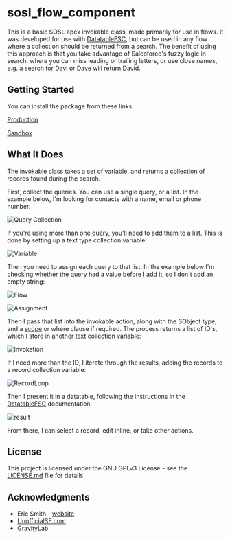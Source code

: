 # sosl_flow_component

This is a basic SOSL apex invokable class, made primarily for use in flows. It was developed for use with [DatatableFSC](https://unofficialsf.com/datatable/), but can be used in any flow where a collection should be returned from a search. The benefit of using this approach is that you take advantage of Salesforce's fuzzy logic in search, where you can miss leading or trailing letters, or use close names, e.g. a search for Davi or Dave will return David.

## Getting Started

You can install the package from these links:

[Production](https://login.salesforce.com/packaging/installPackage.apexp?p0=04t2w000004kaeW)

[Sandbox](https://test.salesforce.com/packaging/installPackage.apexp?p0=04t2w000004kaeW)

## What It Does

The invokable class takes a set of variable, and returns a collection of records found during the search.

First, collect the queries. You can use a single query, or a list. In the example below, I'm looking for contacts with a name, email or phone number.

![Query Collection](https://i.imgur.com/Fvfsk8w.png)

If you're using more than one query, you'll need to add them to a list. This is done by setting up a text type collection variable:

![Variable](https://i.imgur.com/3eQgBwh.png)

Then you need to assign each query to that list. In the example below I'm checking whether the query had a value before I add it, so I don't add an empty string:

![Flow](https://i.imgur.com/Gcq6lwQ.png)

![Assignment](https://i.imgur.com/27jn1q1.png)

Then I pass that list into the invokable action, along with the SObject type, and a [scope](https://developer.salesforce.com/docs/atlas.en-us.soql_sosl.meta/soql_sosl/sforce_api_calls_sosl_in.htm#topic-title) or where clause if required. The process returns a list of ID's, which I store in another text collection variable:

![Invokation](https://i.imgur.com/5pED7Rz.png)

If I need more than the ID, I iterate through the results, adding the records to a record collection variable:

![RecordLoop](https://i.imgur.com/mKDYrTl.png)

Then I present it in a datatable, following the instructions in the [DatatableFSC](https://unofficialsf.com/datatable/) documentation.

![result](https://i.imgur.com/xVpTWfP.png)

From there, I can select a record, edit inline, or take other actions.



## License

This project is licensed under the GNU GPLv3 License - see the [LICENSE.md](LICENSE.md) file for details

## Acknowledgments

* Eric Smith - [website](https://ericsplayground.wordpress.com/author/ericsplayground/)
* [UnofficialSF.com](https://unofficialsf.com/) 
* [GravityLab](gravitylab.nz) 
